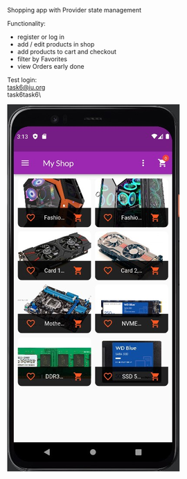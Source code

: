 Shopping app with Provider state management

Functionality:
- register or log in
- add / edit products in shop
- add products to cart and checkout
- filter by Favorites
- view Orders early done

Test login:\
task6@iu.org\
task6task6\

![](https://github.com/Wolfram-180/shop_app/blob/master/assets/Screenshot_1.jpg)
